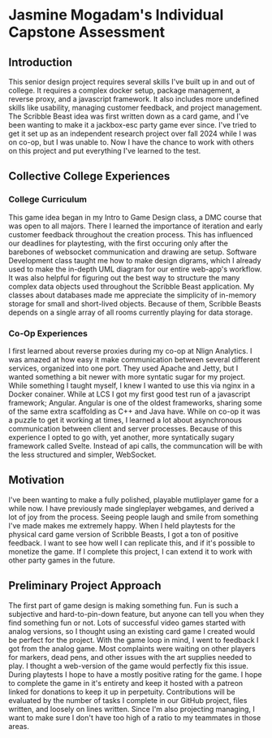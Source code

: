 # Jasmine Mogadam's Individual Capstone Assessment

## Introduction

This senior design project requires several skills I've built up in and out of college. It requires a complex docker setup, package management, a reverse proxy, and a javascript framework. It also includes more undefined skills like usability, managing customer feedback, and project management. The Scribble Beast idea was first written down as a card game, and I've been wanting to make it a jackbox-esc party game ever since. I've tried to get it set up as an independent research project over fall 2024 while I was on co-op, but I was unable to. Now I have the chance to work with others on this project and put everything I've learned to the test.

## Collective College Experiences

### College Curriculum

This game idea began in my Intro to Game Design class, a DMC course that was open to all majors. There I learned the importance of iteration and early customer feedback throughout the creation process. This has influenced our deadlines for playtesting, with the first occuring only after the barebones of websocket communication and drawing are setup. Software Development class taught me how to make design digrams, which I already used to make the in-depth UML diagram for our entire web-app's workflow. It was also helpful for figuring out the best way to structure the many complex data objects used throughout the Scribble Beast application. My classes about databases made me appreciate the simplicity of in-memory storage for small and short-lived objects. Because of them, Scribble Beasts depends on a single array of all rooms currently playing for data storage.

### Co-Op Experiences

I first learned about reverse proxies during my co-op at Nlign Analytics. I was amazed at how easy it make communication between several different services, organized into one port. They used Apache and Jetty, but I wanted something a bit newer with more syntatic sugar for my project. While something I taught myself, I knew I wanted to use this via nginx in a Docker conainer. While at LCS I got my first good test run of a javascript framework; Angular. Angular is one of the oldest frameworks, sharing some of the same extra scaffolding as C++ and Java have. While on co-op it was a puzzle to get it working at times, I learned a lot about asynchronous communication between client and server processes. Because of this experience I opted to go with, yet another, more syntatically sugary framework called Svelte. Instead of api calls, the communcation will be with the less structured and simpler, WebSocket.

## Motivation

I've been wanting to make a fully polished, playable mutliplayer game for a while now. I have previously made singleplayer webgames, and derived a lot of joy from the process. Seeing people laugh and smile from something I've made makes me extremely happy. When I held playtests for the physical card game version of Scribble Beasts, I got a ton of positive feedback. I want to see how well I can replicate this, and if it's possible to monetize the game. If I complete this project, I can extend it to work with other party games in the future.

## Preliminary Project Approach

The first part of game design is making something fun. Fun is such a subjective and hard-to-pin-down feature, but anyone can tell you when they find something fun or not. Lots of successful video games started with analog versions, so I thought using an existing card game I created would be perfect for the project. With the game loop in mind, I went to feedback I got from the analog game. Most complaints were waiting on other players for markers, dead pens, and other issues with the art supplies needed to play. I thought a web-version of the game would perfectly fix this issue. During playtests I hope to have a mostly positive rating for the game. I hope to complete the game in it's entirety and keep it hosted with a patreon linked for donations to keep it up in perpetuity. Contributions will be evaluated by the number of tasks I complete in our GitHub project, files written, and loosely on lines written. Since I'm also projecting managing, I want to make sure I don't have too high of a ratio to my teammates in those areas.
